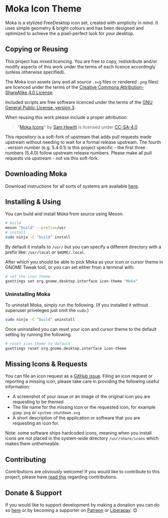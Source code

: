 Moka Icon Theme
===============

Moka is a stylized FreeDesktop icon set, created with simplicity in mind. It uses simple geometry & bright colours and has been designed and optimized to achieve the a pixel-perfect look for your desktop.

## Copying or Reusing

This project has mixed licencing. You are free to copy, redistribute and/or modify aspects of this work under the terms of each licence accordingly (unless otherwise specified).

The Moka icon assets (any and all source `.svg` files or rendered `.png` files) are licenced under the terms of the [Creative Commons Attribution-ShareAlike 4.0 License](https://creativecommons.org/licenses/by-sa/4.0/).

Included scripts are free software licenced under the terms of the [GNU General Public License, version 3](https://www.gnu.org/licenses/gpl-3.0.txt).

When reusing this work please include a proper attribution:

> "[Moka Icons](http://snwh.org/moka)" by [Sam Hewitt](http://samuelhewitt.com/) is licensed under [CC-SA-4.0](http://creativecommons.org/licenses/by-sa/4.0/)

This repository is a soft-fork of upstream that adds pull requests made upstream without needing
to wait for a formal release upstream.  The fourth . version number (e.g. 5.4.0.1) is this project
specific - the first three . numbers (5.4.0) follow upstream release numbers. Please make all pull requests via upstream - not via this soft-fork.

## Downloading Moka

Download instructions for all sorts of systems are available [here](https://snwh.org/moka/download).

## Installing & Using

You can build and install Moka from source using Meson.

```bash
# build
meson "build" --prefix=/usr
# install
sudo ninja -C "build" install
```

By default it installs to `/usr/` but you can specify a different directory with a prefix like: `/usr/local` or `$HOME/.local`.

After which you should be able to pick Moka as your icon or cursor theme in GNOME Tweak tool, or you can set either from a terminal with:

```bash
# set the icon theme
gsettings set org.gnome.desktop.interface icon-theme "Moka"
```

### Uninstalling Moka

To uninstall Moka, simply run the following. (If you installed it without superuser priveleges just omit the  `sudo`.)

```bash
sudo ninja -C "build" uninstall
```

Once uninstalled you can reset your icon and cursor theme to the default setting by running the following.

```bash
# reset icon theme to default
gsettings reset org.gnome.desktop.interface icon-theme
```

## Missing Icons & Requests

You can file an icon request as a [GitHub issue](https://github.com/snwh/moka-icon-theme/issues/new). Filing an icon request or reporting a missing icon, please take care in providing the following useful information: 

 - A screenshot of your issue or an image of the original icon you are requesting to be themed
 - The file name for the missing icon or the requested icon, for example `gimp.png` or `system-shutdown.svg`
 - A short description of the application or software that you are requesting an icon for.

Note: some software ships hardcoded icons, meaning when you install icons are not placed in the system-wide directory `/usr/share/icons` which makes them unthemeable.

## Contributing

Contributions are obviously welcome! If you would like to contribute to this project, please have [read this](/CONTRIBUTING.md) regarding contributions.

## Donate & Support

If you would like to support development by making a donation you can do so [here](https://snwh.org/donate) or by becoming a supporter on [Patreon](http://patreon.com/snwh/) or [Liberapay](http://liberapay.com/snwh/). &#x1F60A;
